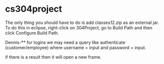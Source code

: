 # cs304project

The only thing you should have to do is add classes12.zip as an external jar. To do this in eclipse, right-click on 304Project, go to Build Path and then click Configure Build Path.


Dennis-**
for logins we may need a query like authenticate (customer/employee) where username = input and password = input.

if there is a result then it will open a new frame.

